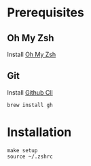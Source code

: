 # Prerequisites

## Oh My Zsh

Install [Oh My Zsh](https://ohmyz.sh/#install)

## Git

Install [Github ClI](https://github.com/cli/cli)

```
brew install gh
```

# Installation

```
make setup
source ~/.zshrc
```
